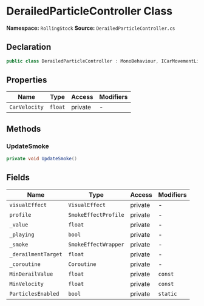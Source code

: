 # DerailedParticleController Class

**Namespace:** `RollingStock`
**Source:** `DerailedParticleController.cs`

## Declaration

```csharp
public class DerailedParticleController : MonoBehaviour, ICarMovementListener
```

## Properties

| Name | Type | Access | Modifiers |
|------|------|--------|-----------|
| `CarVelocity` | `float` | private | - |

## Methods

### UpdateSmoke

```csharp
private void UpdateSmoke()
```

## Fields

| Name | Type | Access | Modifiers |
|------|------|--------|-----------|
| `visualEffect` | `VisualEffect` | private | - |
| `profile` | `SmokeEffectProfile` | private | - |
| `_value` | `float` | private | - |
| `_playing` | `bool` | private | - |
| `_smoke` | `SmokeEffectWrapper` | private | - |
| `_derailmentTarget` | `float` | private | - |
| `_coroutine` | `Coroutine` | private | - |
| `MinDerailValue` | `float` | private | `const` |
| `MinVelocity` | `float` | private | `const` |
| `ParticlesEnabled` | `bool` | private | `static` |

